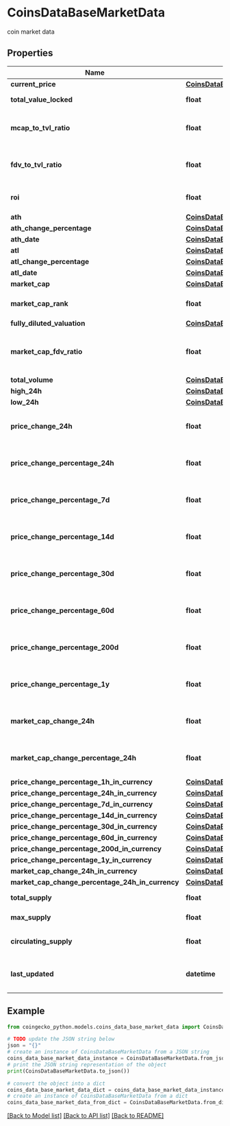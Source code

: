 # CoinsDataBaseMarketData

coin market data

## Properties

Name | Type | Description | Notes
------------ | ------------- | ------------- | -------------
**current_price** | [**CoinsDataBaseMarketDataCurrentPrice**](CoinsDataBaseMarketDataCurrentPrice.md) |  | [optional] 
**total_value_locked** | **float** | total value locked | [optional] 
**mcap_to_tvl_ratio** | **float** | market cap to total value locked ratio | [optional] 
**fdv_to_tvl_ratio** | **float** | fully diluted valuation to total value locked ratio | [optional] 
**roi** | **float** | coin return on investment | [optional] 
**ath** | [**CoinsDataBaseMarketDataAth**](CoinsDataBaseMarketDataAth.md) |  | [optional] 
**ath_change_percentage** | [**CoinsDataBaseMarketDataAthChangePercentage**](CoinsDataBaseMarketDataAthChangePercentage.md) |  | [optional] 
**ath_date** | [**CoinsDataBaseMarketDataAthDate**](CoinsDataBaseMarketDataAthDate.md) |  | [optional] 
**atl** | [**CoinsDataBaseMarketDataAtl**](CoinsDataBaseMarketDataAtl.md) |  | [optional] 
**atl_change_percentage** | [**CoinsDataBaseMarketDataAtlChangePercentage**](CoinsDataBaseMarketDataAtlChangePercentage.md) |  | [optional] 
**atl_date** | [**CoinsDataBaseMarketDataAtlDate**](CoinsDataBaseMarketDataAtlDate.md) |  | [optional] 
**market_cap** | [**CoinsDataBaseMarketDataMarketCap**](CoinsDataBaseMarketDataMarketCap.md) |  | [optional] 
**market_cap_rank** | **float** | coin rank by market cap | [optional] 
**fully_diluted_valuation** | [**CoinsDataBaseMarketDataFullyDilutedValuation**](CoinsDataBaseMarketDataFullyDilutedValuation.md) |  | [optional] 
**market_cap_fdv_ratio** | **float** | market cap to fully diluted valuation ratio | [optional] 
**total_volume** | [**CoinsDataBaseMarketDataTotalVolume**](CoinsDataBaseMarketDataTotalVolume.md) |  | [optional] 
**high_24h** | [**CoinsDataBaseMarketDataHigh24h**](CoinsDataBaseMarketDataHigh24h.md) |  | [optional] 
**low_24h** | [**CoinsDataBaseMarketDataLow24h**](CoinsDataBaseMarketDataLow24h.md) |  | [optional] 
**price_change_24h** | **float** | coin 24hr price change in currency | [optional] 
**price_change_percentage_24h** | **float** | coin 24hr price change in percentage | [optional] 
**price_change_percentage_7d** | **float** | coin 7d price change in percentage | [optional] 
**price_change_percentage_14d** | **float** | coin 14d price change in percentage | [optional] 
**price_change_percentage_30d** | **float** | coin 30d price change in percentage | [optional] 
**price_change_percentage_60d** | **float** | coin 60d price change in percentage | [optional] 
**price_change_percentage_200d** | **float** | coin 200d price change in percentage | [optional] 
**price_change_percentage_1y** | **float** | coin 1y price change in percentage | [optional] 
**market_cap_change_24h** | **float** | coin 24hr market cap change in currency | [optional] 
**market_cap_change_percentage_24h** | **float** | coin 24hr market cap change in percentage | [optional] 
**price_change_percentage_1h_in_currency** | [**CoinsDataBaseMarketDataPriceChangePercentage1hInCurrency**](CoinsDataBaseMarketDataPriceChangePercentage1hInCurrency.md) |  | [optional] 
**price_change_percentage_24h_in_currency** | [**CoinsDataBaseMarketDataPriceChangePercentage24hInCurrency**](CoinsDataBaseMarketDataPriceChangePercentage24hInCurrency.md) |  | [optional] 
**price_change_percentage_7d_in_currency** | [**CoinsDataBaseMarketDataPriceChangePercentage7dInCurrency**](CoinsDataBaseMarketDataPriceChangePercentage7dInCurrency.md) |  | [optional] 
**price_change_percentage_14d_in_currency** | [**CoinsDataBaseMarketDataPriceChangePercentage14dInCurrency**](CoinsDataBaseMarketDataPriceChangePercentage14dInCurrency.md) |  | [optional] 
**price_change_percentage_30d_in_currency** | [**CoinsDataBaseMarketDataPriceChangePercentage30dInCurrency**](CoinsDataBaseMarketDataPriceChangePercentage30dInCurrency.md) |  | [optional] 
**price_change_percentage_60d_in_currency** | [**CoinsDataBaseMarketDataPriceChangePercentage60dInCurrency**](CoinsDataBaseMarketDataPriceChangePercentage60dInCurrency.md) |  | [optional] 
**price_change_percentage_200d_in_currency** | [**CoinsDataBaseMarketDataPriceChangePercentage200dInCurrency**](CoinsDataBaseMarketDataPriceChangePercentage200dInCurrency.md) |  | [optional] 
**price_change_percentage_1y_in_currency** | [**CoinsDataBaseMarketDataPriceChangePercentage1yInCurrency**](CoinsDataBaseMarketDataPriceChangePercentage1yInCurrency.md) |  | [optional] 
**market_cap_change_24h_in_currency** | [**CoinsDataBaseMarketDataMarketCapChange24hInCurrency**](CoinsDataBaseMarketDataMarketCapChange24hInCurrency.md) |  | [optional] 
**market_cap_change_percentage_24h_in_currency** | [**CoinsDataBaseMarketDataMarketCapChangePercentage24hInCurrency**](CoinsDataBaseMarketDataMarketCapChangePercentage24hInCurrency.md) |  | [optional] 
**total_supply** | **float** | coin total supply | [optional] 
**max_supply** | **float** | coin max supply | [optional] 
**circulating_supply** | **float** | coin circulating supply | [optional] 
**last_updated** | **datetime** | coin market data last updated timestamp | [optional] 

## Example

```python
from coingecko_python.models.coins_data_base_market_data import CoinsDataBaseMarketData

# TODO update the JSON string below
json = "{}"
# create an instance of CoinsDataBaseMarketData from a JSON string
coins_data_base_market_data_instance = CoinsDataBaseMarketData.from_json(json)
# print the JSON string representation of the object
print(CoinsDataBaseMarketData.to_json())

# convert the object into a dict
coins_data_base_market_data_dict = coins_data_base_market_data_instance.to_dict()
# create an instance of CoinsDataBaseMarketData from a dict
coins_data_base_market_data_from_dict = CoinsDataBaseMarketData.from_dict(coins_data_base_market_data_dict)
```
[[Back to Model list]](../README.md#documentation-for-models) [[Back to API list]](../README.md#documentation-for-api-endpoints) [[Back to README]](../README.md)


